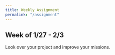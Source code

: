 ```yaml
---
title: Weekly Assignment
permalink: "/assignment"
---
```


## Week of 1/27 - 2/3

Look over your project and improve your missions.
